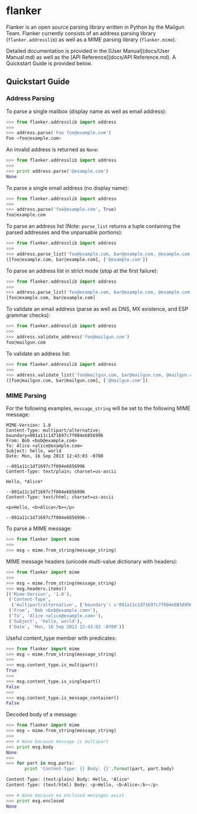 flanker
=======

Flanker is an open source parsing library written in Python by the Mailgun Team.
Flanker currently consists of an address parsing library (`flanker.addresslib`) as
well as a MIME parsing library (`flanker.mime`).

Detailed documentation is provided in the [User Manual](docs/User Manual.md) as well as the
[API Reference](docs/API Reference.md). A Quickstart Guide is provided below.

## Quickstart Guide

### Address Parsing

To parse a single mailbox (display name as well as email address):

```python
>>> from flanker.addresslib import address
>>>
>>> address.parse('Foo foo@example.com')
Foo <foo@example.com>
```

An invalid address is returned as `None`:

```python
>>> from flanker.addresslib import address
>>>
>>> print address.parse('@example.com')
None
```

To parse a single email address (no display name):

```python
>>> from flanker.addresslib import address
>>>
>>> address.parse('foo@example.com', True)
foo@example.com
```

To parse an address list (Note: `parse_list` returns a tuple containing the parsed 
addresses and the unparsable portions):

```python
>>> from flanker.addresslib import address
>>>
>>> address.parse_list('foo@example.com, bar@example.com, @example.com')
([foo@example.com, bar@example.com], ['@example.com'])
```

To parse an address list in strict mode (stop at the first failure):

```python
>>> from flanker.addresslib import address
>>>
>>> address.parse_list('foo@example.com, bar@example.com, @example.com', True)
[foo@example.com, bar@example.com]
```

To validate an email address (parse as well as DNS, MX existence, and ESP grammar checks):

```python
>>> from flanker.addresslib import address
>>>
>>> address.validate_address('foo@mailgun.com')
foo@mailgun.com
```

To validate an address list:

```python
>>> from flanker.addresslib import address
>>>
>>> address.validate_list('foo@mailgun.com, bar@mailgun.com, @mailgun.com')
([foo@mailgun.com, bar@mailgun.com], ['@mailgun.com'])
```

### MIME Parsing

For the following examples, `message_string` will be set to the following MIME message:

```
MIME-Version: 1.0
Content-Type: multipart/alternative; boundary=001a11c1d71697c7f004e6856996
From: Bob <bob@example.com>
To: Alice <alice@example.com>
Subject: hello, world
Date: Mon, 16 Sep 2013 12:43:03 -0700

--001a11c1d71697c7f004e6856996
Content-Type: text/plain; charset=us-ascii

Hello, *Alice*

--001a11c1d71697c7f004e6856996
Content-Type: text/html; charset=us-ascii

<p>Hello, <b>Alice</b></p>

--001a11c1d71697c7f004e6856996--
```

To parse a MIME message:

```python
>>> from flanker import mime
>>>
>>> msg = mime.from_string(message_string)
```

MIME message headers (unicode multi-value dictionary with headers):

```python
>>> from flanker import mime
>>>
>>> msg = mime.from_string(message_string)
>>> msg.headers.items()
[('Mime-Version', '1.0'),
 ('Content-Type',
  ('multipart/alternative', {'boundary': u'001a11c1d71697c7f004e6856996'})),
 ('From', 'Bob <bob@example.com>'),
 ('To', 'Alice <alice@example.com>'),
 ('Subject', 'hello, world'),
 ('Date', 'Mon, 16 Sep 2013 12:43:03 -0700')]
```

Useful content_type member with predicates:

```python
>>> from flanker import mime
>>> msg = mime.from_string(message_string)
>>>
>>> msg.content_type.is_multipart()
True
>>>
>>> msg.content_type.is_singlepart()
False
>>>
>>> msg.content_type.is_message_container()
False 
```

Decoded body of a message:

```python
>>> from flanker import mime
>>> msg = mime.from_string(message_string)
>>>
>>> # None because message is multipart
>>> print msg.body
None
>>>
>>> for part in msg.parts:
       print 'Content-Type: {} Body: {}'.format(part, part.body)

Content-Type: (text/plain) Body: Hello, *Alice*
Content-Type: (text/html) Body: <p>Hello, <b>Alice</b></p>

>>> # None because no enclosed messages exist
>>> print msg.enclosed
None
```
